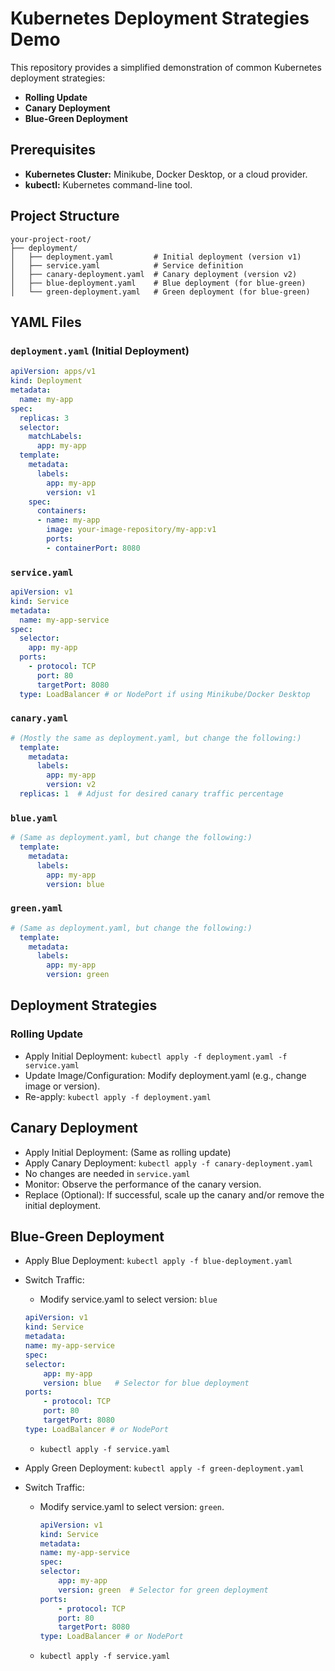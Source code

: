 # Kubernetes Deployment Strategies Demo

This repository provides a simplified demonstration of common Kubernetes deployment strategies:

* **Rolling Update**
* **Canary Deployment**
* **Blue-Green Deployment**

## Prerequisites

* **Kubernetes Cluster:** Minikube, Docker Desktop, or a cloud provider.
* **kubectl:** Kubernetes command-line tool.

## Project Structure
```
your-project-root/
├── deployment/
│   ├── deployment.yaml         # Initial deployment (version v1)
│   ├── service.yaml            # Service definition
│   ├── canary-deployment.yaml  # Canary deployment (version v2)
│   ├── blue-deployment.yaml    # Blue deployment (for blue-green)
│   └── green-deployment.yaml   # Green deployment (for blue-green)
```

## YAML Files

### `deployment.yaml` (Initial Deployment)

```yaml
apiVersion: apps/v1
kind: Deployment
metadata:
  name: my-app
spec:
  replicas: 3
  selector:
    matchLabels:
      app: my-app
  template:
    metadata:
      labels:
        app: my-app
        version: v1  
    spec:
      containers:
      - name: my-app
        image: your-image-repository/my-app:v1
        ports:
        - containerPort: 8080
```


### `service.yaml`

```yaml
apiVersion: v1
kind: Service
metadata:
  name: my-app-service
spec:
  selector:
    app: my-app
  ports:
    - protocol: TCP
      port: 80
      targetPort: 8080
  type: LoadBalancer # or NodePort if using Minikube/Docker Desktop
```

### `canary.yaml`

```yaml
# (Mostly the same as deployment.yaml, but change the following:)
  template:
    metadata:
      labels:
        app: my-app
        version: v2 
  replicas: 1  # Adjust for desired canary traffic percentage
```

### `blue.yaml`

```yaml
# (Same as deployment.yaml, but change the following:)
  template:
    metadata:
      labels:
        app: my-app
        version: blue 
```

### `green.yaml`

```yaml
# (Same as deployment.yaml, but change the following:)
  template:
    metadata:
      labels:
        app: my-app
        version: green 
```

## Deployment Strategies

### Rolling Update
- Apply Initial Deployment: `kubectl apply -f deployment.yaml -f service.yaml`
- Update Image/Configuration: Modify deployment.yaml (e.g., change image or version).
- Re-apply: `kubectl apply -f deployment.yaml`

## Canary Deployment
- Apply Initial Deployment: (Same as rolling update)
- Apply Canary Deployment: `kubectl apply -f canary-deployment.yaml`
- No changes are needed in `service.yaml`
- Monitor: Observe the performance of the canary version.
- Replace (Optional): If successful, scale up the canary and/or remove the initial deployment.

## Blue-Green Deployment
- Apply Blue Deployment: `kubectl apply -f blue-deployment.yaml`
- Switch Traffic:
    - Modify service.yaml to select version: `blue`
    ```yaml
    apiVersion: v1
    kind: Service
    metadata:
    name: my-app-service
    spec:
    selector:
        app: my-app
        version: blue   # Selector for blue deployment
    ports:
        - protocol: TCP
        port: 80
        targetPort: 8080
    type: LoadBalancer # or NodePort
    ```
    - `kubectl apply -f service.yaml`

- Apply Green Deployment: `kubectl apply -f green-deployment.yaml`
- Switch Traffic:
    - Modify service.yaml to select version: `green`.
        ```yaml
        apiVersion: v1
        kind: Service
        metadata:
        name: my-app-service
        spec:
        selector:
            app: my-app
            version: green  # Selector for green deployment
        ports:
            - protocol: TCP
            port: 80
            targetPort: 8080
        type: LoadBalancer # or NodePort
        ```    
    - `kubectl apply -f service.yaml`